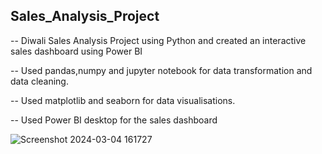 ## Sales_Analysis_Project
-- Diwali Sales Analysis Project using Python and created an interactive sales dashboard using Power BI

-- Used pandas,numpy and jupyter notebook for data transformation and data cleaning.

-- Used matplotlib and seaborn for data visualisations.

-- Used Power BI desktop for the sales dashboard

![Screenshot 2024-03-04 161727](https://github.com/Vai-bhav-17/Sales_Analysis_Project/assets/134094319/d5229ba0-a514-4802-bd64-87875ff54cf4)
